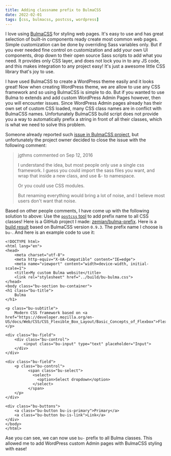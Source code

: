 ```yaml
---
title: Adding classname prefix to BulmaCSS
date: 2022-02-01
tags: [css, bulmacss, postcss, wordpress]
---
```


I love using [BulmaCSS](https://bulma.io/) for styling web pages. It's easy to use and has great selection of built-in components ready create most common web pages. Simple customization can be done by overriding Sass variables only. But if you ever needed fine control on customization and add your own UI components, drop down to their open source Sass scripts to add what you need. It provides only CSS layer, and does not lock you in to any JS code, and this makes integration to any project easy! It's just a awesome little CSS library that's joy to use.

I have used BulmaCSS to create a WordPress theme easily and it looks great! Now when creating WordPress theme, we are allow to use any CSS framework and so using BulmaCSS is simple to do. But if you wanted to use Bulma to extends and add custom WordPress Admin Pages however, then you will encounter issues. Since WordPress Admin pages already has their own set of custom CSS loaded, many CSS class names are in conflict with BulmaCSS names. Unfortunately BulmaCSS build script does not provide you a way to automatically prefix a string in front of all their classes, which is what we need to solve this problem.

Someone already reported such [issue in BulmaCSS project](https://github.com/jgthms/bulma/issues/302), but unfortunately the project owner decided to close the issue with the following comment:

>jgthms commented on Sep 12, 2016
>
>I understand the idea, but most people only use a single css framework. I guess you could import the sass files you want, and wrap that inside a new class, and use &- to namespace.
>
>Or you could use CSS modules.
>
>But renaming everything would bring a lot of noise, and I believe most users don't want that noise.

Based on other people comments, I have come up with the following solution to above: Use the [`postcss` tool](https://postcss.org/) to add prefix name to all CSS classes! Here is a GitHub project I made: [zemian/bulma-prefix](https://github.com/zemian/bulma-prefix). Here is a [build result](https://github.com/zemian/bulma-prefix/tree/main/build) based on BulmaCSS version `0.9.3`. The prefix name I choose is `bu-`. And here is an example code to use it:

```
<!DOCTYPE html>
<html lang="en">
<head>
    <meta charset="utf-8">
    <meta http-equiv="X-UA-Compatible" content="IE=edge">
    <meta name="viewport" content="width=device-width, initial-scale=1">
    <title>My custom Bulma website</title>
    <link rel="stylesheet" href="../build/bu-bulma.css">
</head>
<body class="bu-section bu-container">
<h1 class="bu-title">
    Bulma
</h1>

<p class="bu-subtitle">
    Modern CSS framework based on <a href="https://developer.mozilla.org/en-US/docs/Web/CSS/CSS_Flexible_Box_Layout/Basic_Concepts_of_Flexbox">Flexbox</a>
</p>

<div class="bu-field">
    <div class="bu-control">
        <input class="bu-input" type="text" placeholder="Input">
    </div>
</div>

<div class="bu-field">
    <p class="bu-control">
          <span class="bu-select">
            <select>
              <option>Select dropdown</option>
            </select>
          </span>
    </p>
</div>

<div class="bu-buttons">
    <a class="bu-button bu-is-primary">Primary</a>
    <a class="bu-button bu-is-link">Link</a>
</div>
</body>
</html>
```

Ase you can see, we can now use `bu-` prefix to all Bulma classes. This allowed me to add WordPress custom Admin pages with BulmaCSS styling with ease!
